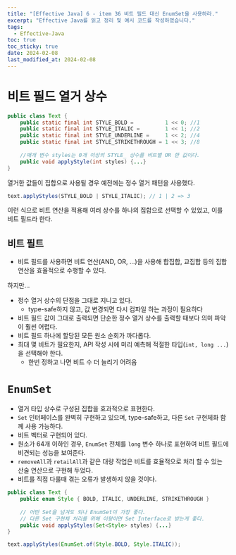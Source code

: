 ```yaml
---
title: "[Effective Java] 6 - item 36 비트 필드 대신 EnumSet을 사용하라."
excerpt: "Effective Java를 읽고 정리 및 예시 코드를 작성하였습니다."
tags:
  - Effective-Java
toc: true
toc_sticky: true
date: 2024-02-08
last_modified_at: 2024-02-08
---
```


# 비트 필드 열거 상수

```java
public class Text {  
    public static final int STYLE_BOLD =          1 << 0; //1  
    public static final int STYLE_ITALIC =        1 << 1; //2  
    public static final int STYLE_UNDERLINE =     1 << 2; //4  
    public static final int STYLE_STRIKETHROUGH = 1 << 3; //8  
      
    //매개 변수 styles는 0개 이상의 STYLE_ 상수를 비트별 OR 한 값이다.  
    public void applyStyle(int styles) {...}  
}
```

열거한 값들이 집합으로 사용될 경우 예전에는 정수 열거 패턴을 사용했다.

```java
text.applyStyles(STYLE_BOLD | STYLE_ITALIC); // 1 | 2 => 3
```

이런 식으로 비트 연산을 적용해 여러 상수를 하나의 집합으로 선택할 수 있었고, 이를 비트 필드라 한다.

## 비트 필트

- 비트 필드를 사용하면 비트 연산(AND, OR, ...)을 사용해 합집합, 교집합 등의 집합 연산을 효율적으로 수행할 수 있다.

하지만...

- 정수 열거 상수의 단점을 그대로 지니고 있다.
	- type-safe하지 않고, 값 변경되면 다시 컴파일 하는 과정이 필요하다
- 비트 필드 값이 그대로 출력되면 단순한 정수 열거 상수를 출력할 때보다 의미 파악이 훨씬 어렵다.
- 비트 필드 하나에 할당된 모든 원소 순회가 까다롭다.
- 최대 몇 비트가 필요한지, API 작성 시에 미리 예측해 적절한 타입(`int, long ...`)을 선택해야 한다.
	- 한번 정하고 나면 비트 수 더 늘리기 어려움

# `EnumSet`

- 열거 타입 상수로 구성된 집합을 효과적으로 표현한다.
- `Set` 인터페이스를 완벽히 구현하고 있으며, type-safe하고, 다른 `Set` 구현체화 함께 사용 가능하다.
- 비트 벡터로 구현되어 있다.
- 원소가 64개 이하인 경우, `EnumSet` 전체를 `long` 변수 하나로 표현하여 비트 필드에 비견되는 성능을 보여준다.
- `removeAll`과 `retailAll`과 같은 대량 작업은 비트를 효율적으로 처리 할 수 있는 산술 연산으로 구현해 두었다.
- 비트를 직접 다룰때 겪는 오류가 발생하지 않을 것이다.

```java
public class Text {  
    public enum Style { BOLD, ITALIC, UNDERLINE, STRIKETHROUGH }  
      
    // 어떤 Set을 넘겨도 되나 EnumSet이 가장 좋다.  
    // 다른 Set 구현체 처리를 위해 이왕이면 Set Interface로 받는게 좋다.  
    public void applyStyles(Set<Style> styles) {...}  
}

text.applyStyles(EnumSet.of(Style.BOLD, Style.ITALIC));
```
